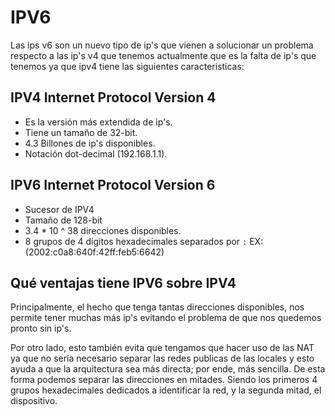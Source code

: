 # IPV6

Las ips v6 son un nuevo tipo de ip's que vienen a solucionar un problema respecto a las ip's v4 que tenemos actualmente que es la falta de ip's que tenemos ya que ipv4 tiene las siguientes caracteristicas:

IPV4 Internet Protocol Version 4
----

- Es la versión más extendida de ip's.
- Tiene un tamaño de 32-bit.
- 4.3 Billones de ip's disponibles.
- Notación dot-decimal (192.168.1.1).

IPV6 Internet Protocol Version 6
----

- Sucesor de IPV4
- Tamaño de 128-bit
- 3.4 * 10 ^ 38 direcciones disponibles.
- 8 grupos de 4 dígitos hexadecimales separados por `:` EX: (2002:c0a8:640f:42ff:feb5:6642)

## Qué ventajas tiene IPV6 sobre IPV4

Principalmente, el hecho que tenga tantas direcciones disponibles, nos permite tener muchas más ip's evitando el problema de que nos quedemos pronto sin ip's.

Por otro lado, esto también evita que tengamos que hacer uso de las NAT ya que no sería necesario separar las redes publicas de las locales y esto ayuda a que la arquitectura sea más directa; por ende, más sencilla. De esta forma podemos separar las direcciones en mitades. Siendo los primeros 4 grupos hexadecimales dedicados a identificar la red, y la segunda mitad, el dispositivo.



